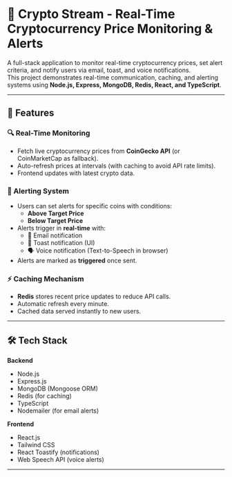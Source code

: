 # 🚀 Crypto Stream - Real-Time Cryptocurrency Price Monitoring & Alerts

A full-stack application to monitor real-time cryptocurrency prices, set alert criteria, and notify users via email, toast, and voice notifications.  
This project demonstrates real-time communication, caching, and alerting systems using **Node.js, Express, MongoDB, Redis, React, and TypeScript**.

---

## 📌 Features

### 🔍 Real-Time Monitoring
- Fetch live cryptocurrency prices from **CoinGecko API** (or CoinMarketCap as fallback).
- Auto-refresh prices at intervals (with caching to avoid API rate limits).
- Frontend updates with latest crypto data.

### 🚨 Alerting System
- Users can set alerts for specific coins with conditions:
  - **Above Target Price**
  - **Below Target Price**
- Alerts trigger in **real-time** with:
  - 📧 Email notification
  - 🔔 Toast notification (UI)
  - 🗣️ Voice notification (Text-to-Speech in browser)
- Alerts are marked as **triggered** once sent.

### ⚡ Caching Mechanism
- **Redis** stores recent price updates to reduce API calls.
- Automatic refresh every minute.
- Cached data served instantly to new users.

---

## 🛠️ Tech Stack

**Backend**
- Node.js
- Express.js
- MongoDB (Mongoose ORM)
- Redis (for caching)
- TypeScript
- Nodemailer (for email alerts)

**Frontend**
- React.js
- Tailwind CSS
- React Toastify (notifications)
- Web Speech API (voice alerts)

---

